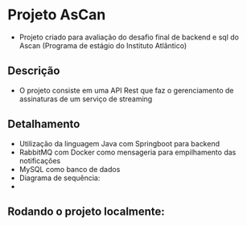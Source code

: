 # Projeto AsCan

- Projeto criado para avaliação do desafio final de backend e sql do Ascan (Programa de estágio do Instituto Atlântico)

## Descrição

- O projeto consiste em uma API Rest que faz o gerenciamento de assinaturas de um serviço de streaming

## Detalhamento

- Utilização da linguagem Java com Springboot para backend
- RabbitMQ com Docker como mensageria para empilhamento das notificações
- MySQL como banco de dados
- Diagrama de sequência:
-    

## Rodando o projeto localmente:
